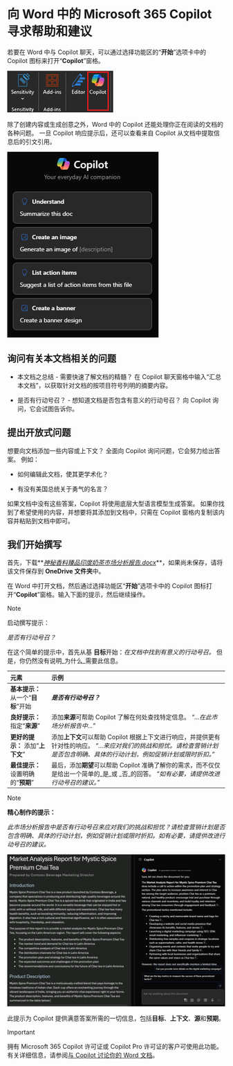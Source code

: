 # 向 Word 中的 Microsoft 365 Copilot 寻求帮助和建议

若要在 Word 中与 Copilot 聊天，可以通过选择功能区的“**开始**”选项卡中的 Copilot 图标来打开“**Copilot**”窗格。

![Word 功能区中 Copilot 图标的屏幕截图。](../media/ask_copilot-ribbon-word.png)

除了创建内容或生成创意之外，Word 中的 Copilot 还能处理你正在阅读的文档的各种问题。 一旦 Copilot 响应提示后，还可以查看来自 Copilot 从文档中提取信息后的引文引用。

![首次打开 Word 中 Copilot 面板的屏幕截图。](../media/ask_copilot-pane-word.png)

## 询问有关本文档相关的问题

- 本文档之总结 - 需要快速了解文档的精髓？ 在 Copilot 聊天窗格中输入“汇总本文档”，以获取针对文档的按项目符号列明的摘要内容。

- 是否有行动号召？ - 想知道文档是否包含有意义的行动号召？ 向 Copilot 询问，它会试图告诉你。

## 提出开放式问题

想要向文档添加一些内容或上下文？ 全面向 Copilot 询问问题，它会努力给出答案。 例如：

- 如何编辑此文档，使其更学术化？

- 有没有美国总统关于勇气的名言？

如果文档中没有这些答案，Copilot 将使用底层大型语言模型生成答案。 如果你找到了希望使用的内容，并想要将其添加到文档中，只需在 Copilot 窗格内复制该内容并粘贴到文档中即可。

## 我们开始撰写

首先，下载**_[神秘香料臻品印度奶茶市场分析报告.docx](https://go.microsoft.com/fwlink/?linkid=2268826)_**，如果尚未保存，请将该文件保存到 **OneDrive 文件夹**中。

在 Word 中打开文档，然后通过选择功能区“**开始**”选项卡中的 Copilot 图标打开“**Copilot**”窗格。输入下面的提示，然后继续操作。

> [!NOTE]
> 启动撰写提示：
>
> _是否有行动号召？_

在这个简单的提示中，首先从基 **目标**开始：_在文档中找到有意义的行动号召。_ 但是，你仍然没有说明_为什么_需要此信息。

| 元素 | 示例 |
| :------ | :------- |
| **基本提示：** 从一个“**目标**”开始 | **_是否有行动号召？_** |
| **良好提示：** 指定“**来源**” | 添加**来源**可帮助 Copilot 了解在何处查找特定信息。 _“...在此市场分析报告中...”_ |
| **更好的提示：** 添加“**上下文**” | 添加**上下文**可以帮助 Copilot 根据上下文进行响应，并提供更有针对性的响应。 _“...来应对我们的挑战和担忧。请检查营销计划是否包含明确、具体的行动计划，例如促销计划或限时折扣。”_ |
| **最佳提示：** 设置明确的“**预期**” | 最后，添加**期望**可以帮助 Copilot 准确了解你的需求，而不仅仅是给出一个简单的_是_或 _否_的回答。 _“如有必要，请提供改进行动号召的建议。”_ |

> [!NOTE]
> **精心制作的提示：**
>
> _此市场分析报告中是否有行动号召来应对我们的挑战和担忧？请检查营销计划是否包含明确、具体的行动计划，例如促销计划或限时折扣。如有必要，请提供改进行动号召的建议。_

![在 Word 中使用 Copilot 针对示例文档创建的提示结果的屏幕截图。](../media/ask_copilot-prompt-results-word.png)

此提示为 Copilot 提供满意答案所需的一切信息，包括**目标**、**上下文**、**源**和**预期**。

> [!IMPORTANT]
> 拥有 Microsoft 365 Copilot 许可证或 Copilot Pro 许可证的客户可使用此功能。 有关详细信息，请参阅[与 Copilot 讨论你的 Word 文档](https://support.microsoft.com/office/chat-with-copilot-about-your-word-document-4482c688-a495-4571-bfcd-4a9fc6608090)。
